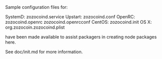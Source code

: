 Sample configuration files for:

SystemD: zozocoind.service
Upstart: zozocoind.conf
OpenRC:  zozocoind.openrc
         zozocoind.openrcconf
CentOS:  zozocoind.init
OS X:    org.zozocoin.zozocoind.plist

have been made available to assist packagers in creating node packages here.

See doc/init.md for more information.
